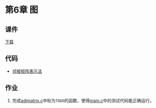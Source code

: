 # 第6章 图

## 课件

[下载](https://github.com/hanjianwei/datastructure/raw/master/chap6/chap6.ppt)

## 代码

- [邻接矩阵表示法](./adjmatrix)

## 作业

1. 完成[adjmatrix.c](./adjmatrix/adjmatrix.c)中标为`TODO`的函数，使得[main.c](./adjmatrix/main.c)中的测试代码能正确运行。

